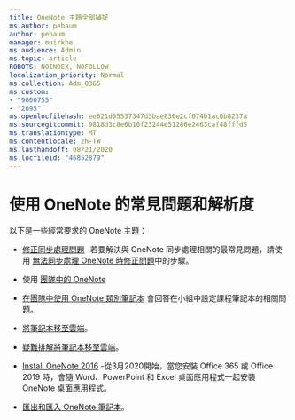 ```yaml
---
title: OneNote 主題全部捕捉
ms.author: pebaum
author: pebaum
manager: mnirkhe
ms.audience: Admin
ms.topic: article
ROBOTS: NOINDEX, NOFOLLOW
localization_priority: Normal
ms.collection: Adm_O365
ms.custom:
- "9000755"
- "2695"
ms.openlocfilehash: ee621d55537347d3bae836e2cf074b1ac0b8237a
ms.sourcegitcommit: 9818d3c8e6b10f23244e51286e2463caf48fffd5
ms.translationtype: MT
ms.contentlocale: zh-TW
ms.lasthandoff: 08/21/2020
ms.locfileid: "46852879"
---
```

# <a name="common-issues-and-resolutions-with-onenote"></a>使用 OneNote 的常見問題和解析度

以下是一些經常要求的 OneNote 主題：

- [修正同步處理問題](https://support.office.com/article/299495ef-66d1-448f-90c1-b785a6968d45) -若要解決與 OneNote 同步處理相關的最常見問題，請使用 [無法同步處理 OneNote 時修正問題](https://support.office.com/article/Fix-issues-when-you-can-t-sync-OneNote-299495ef-66d1-448f-90c1-b785a6968d45)中的步驟。

- 使用 [團隊中的 OneNote](https://support.microsoft.com/office/0ec78cc3-ba3b-4279-a88e-aa40af9865c2) 

- [在團隊中使用 OneNote 類別筆記本](https://support.office.com/article/bd77f11f-27cd-4d41-bfbd-2b11799f1440) 會回答在小組中設定課程筆記本的相關問題。

- [將筆記本移至雲端](https://support.office.com/article/d5c28b91-7b9c-45be-8f0c-529bdbba019a)。

- [疑難排解將筆記本移至雲端](https://support.office.com/article/70528107-11dc-4f3f-b695-b150059dfd78)。

- [Install OneNote 2016](https://support.office.com/article/c08068d8-b517-4464-9ff2-132cb9c45c08) -從3月2020開始，當您安裝 Office 365 或 Office 2019 時，會隨 Word、PowerPoint 和 Excel 桌面應用程式一起安裝 OneNote 桌面應用程式。

- [匯出和匯入 OneNote 筆記本](https://support.office.com/article/a4b60da5-8f33-464e-b1ba-b95ce540f309)。
